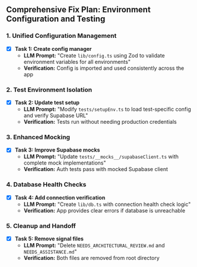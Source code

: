 ## Comprehensive Fix Plan: Environment Configuration and Testing

### 1. Unified Configuration Management
- [x] **Task 1: Create config manager**
  - **LLM Prompt:** "Create `lib/config.ts` using Zod to validate environment variables for all environments"
  - **Verification:** Config is imported and used consistently across the app

### 2. Test Environment Isolation
- [x] **Task 2: Update test setup**
  - **LLM Prompt:** "Modify `tests/setupEnv.ts` to load test-specific config and verify Supabase URL"
  - **Verification:** Tests run without needing production credentials

### 3. Enhanced Mocking
- [x] **Task 3: Improve Supabase mocks**
  - **LLM Prompt:** "Update `tests/__mocks__/supabaseClient.ts` with complete mock implementations"
  - **Verification:** Auth tests pass with mocked Supabase client

### 4. Database Health Checks
- [x] **Task 4: Add connection verification**
  - **LLM Prompt:** "Create `lib/db.ts` with connection health check logic"
  - **Verification:** App provides clear errors if database is unreachable

### 5. Cleanup and Handoff
- [x] **Task 5: Remove signal files**
  - **LLM Prompt:** "Delete `NEEDS_ARCHITECTURAL_REVIEW.md` and `NEEDS_ASSISTANCE.md`"
  - **Verification:** Both files are removed from root directory